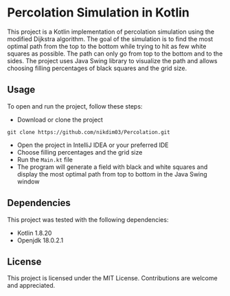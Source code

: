 # Percolation Simulation in Kotlin

This project is a Kotlin implementation of percolation simulation using the modified Dijkstra algorithm. The goal of the simulation is to find the most optimal path from the top to the bottom while trying to hit as few white squares as possible. The path can only go from top to the bottom and to the sides. The project uses Java Swing library to visualize the path and allows choosing filling percentages of black squares and the grid size.

## Usage
To open and run the project, follow these steps:
- Download or clone the project
```
git clone https://github.com/nikdim03/Percolation.git
```
- Open the project in IntelliJ IDEA or your preferred IDE
- Choose filling percentages and the grid size
- Run the `Main.kt` file
- The program will generate a field with black and white squares and display the most optimal path from top to bottom in the Java Swing window

## Dependencies
This project was tested with the following dependencies:

- Kotlin 1.8.20
- Openjdk 18.0.2.1

## License
This project is licensed under the MIT License. Contributions are welcome and appreciated.
